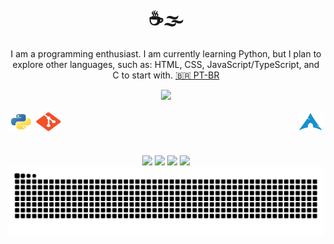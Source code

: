 <div align="center">
  <h1>☕🌫️</h1>
  <p>I am a programming enthusiast. I am currently learning Python, but I plan to explore other languages, such as: HTML, CSS, JavaScript/TypeScript, and C to start with. <a href="https://github.com/cafewhaze" title="Versão em português">🇧🇷 PT-BR</a>
</div>

<div align="center">
  <img height="180em" src="https://github-readme-stats.vercel.app/api?username=cafewhaze&show_icons=true&theme=dracula&include_all_commits=true&count_private=true"/>
</div>

<div style="display: inline_block"><br>
  <img align="center" alt="Python" height="30" width="40" src="https://raw.githubusercontent.com/devicons/devicon/master/icons/python/python-original.svg">
  <img align="center" alt="Git" height="30" width="40" src="https://raw.githubusercontent.com/devicons/devicon/master/icons/git/git-original.svg">
  <img align="right" alt="ArchLinux" height="30" width="40" src="https://raw.githubusercontent.com/devicons/devicon/master/icons/archlinux/archlinux-original.svg">
</div>
<h1></h1>
<div align="center"> 
  <a href="https://discord.com/users/818582628399448114" target="_blank"><img src="https://img.shields.io/badge/Discord-7289DA?style=for-the-badge&logo=discord&logoColor=white" target="_blank"></a> 
  <a href="https://open.spotify.com/user/b24hrwt66sjhgyspga3y37bxj" target="_blank"><img src="https://img.shields.io/badge/Spotify-1DB954?style=for-the-badge&logo=spotify&logoColor=white" target="_blank"></a>
  <a href="https://soundcloud.com/cafewhaze" target="_blank"><img src="https://img.shields.io/badge/SoundCloud-FF5500?style=for-the-badge&logo=soundcloud&logoColor=white" target="_blank"></a>
  <a href="https://www.last.fm/user/lucraticc" target="_blank"><img src="https://img.shields.io/badge/Last.fm-D51007?style=for-the-badge&logo=last-dot-fm&logoColor=white" target="_blank"></a>
</div>
<div align="center">
  <img src="https://github.com/cafewhaze/cafewhaze/blob/output/github-contribution-grid-snake-dark.svg" alt   alt="Snake animation"/>
</div>
